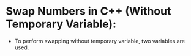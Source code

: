 # Swap Numbers in C++ (Without Temporary Variable):
- To perform swapping without temporary variable, two variables are used.
